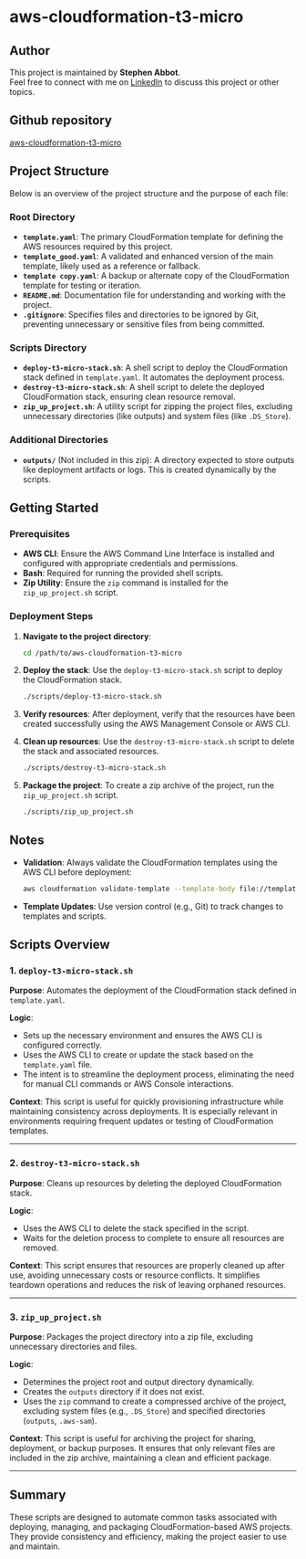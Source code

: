 # aws-cloudformation-t3-micro

## Author

This project is maintained by **Stephen Abbot**.  
Feel free to connect with me on [LinkedIn](https://www.linkedin.com/in/stephen-abbot) to discuss this project or other topics.

## Github repository

[aws-cloudformation-t3-micro](https://github.com/stabbotco1/aws-cloudformation-t3-micro)

## Project Structure

Below is an overview of the project structure and the purpose of each file:

### Root Directory

- **`template.yaml`**: The primary CloudFormation template for defining the AWS resources required by this project.
- **`template_good.yaml`**: A validated and enhanced version of the main template, likely used as a reference or fallback.
- **`template copy.yaml`**: A backup or alternate copy of the CloudFormation template for testing or iteration.
- **`README.md`**: Documentation file for understanding and working with the project.
- **`.gitignore`**: Specifies files and directories to be ignored by Git, preventing unnecessary or sensitive files from being committed.

### Scripts Directory

- **`deploy-t3-micro-stack.sh`**: A shell script to deploy the CloudFormation stack defined in `template.yaml`. It automates the deployment process.
- **`destroy-t3-micro-stack.sh`**: A shell script to delete the deployed CloudFormation stack, ensuring clean resource removal.
- **`zip_up_project.sh`**: A utility script for zipping the project files, excluding unnecessary directories (like outputs) and system files (like `.DS_Store`).

### Additional Directories

- **`outputs/`** (Not included in this zip): A directory expected to store outputs like deployment artifacts or logs. This is created dynamically by the scripts.

## Getting Started

### Prerequisites

- **AWS CLI**: Ensure the AWS Command Line Interface is installed and configured with appropriate credentials and permissions.
- **Bash**: Required for running the provided shell scripts.
- **Zip Utility**: Ensure the `zip` command is installed for the `zip_up_project.sh` script.

### Deployment Steps

1. **Navigate to the project directory**:

   ```bash
   cd /path/to/aws-cloudformation-t3-micro
   ```

2. **Deploy the stack**:
   Use the `deploy-t3-micro-stack.sh` script to deploy the CloudFormation stack.

   ```bash
   ./scripts/deploy-t3-micro-stack.sh
   ```

3. **Verify resources**:
   After deployment, verify that the resources have been created successfully using the AWS Management Console or AWS CLI.

4. **Clean up resources**:
   Use the `destroy-t3-micro-stack.sh` script to delete the stack and associated resources.

   ```bash
   ./scripts/destroy-t3-micro-stack.sh
   ```

5. **Package the project**:
   To create a zip archive of the project, run the `zip_up_project.sh` script.

   ```bash
   ./scripts/zip_up_project.sh
   ```

## Notes

- **Validation**: Always validate the CloudFormation templates using the AWS CLI before deployment:

  ```bash
  aws cloudformation validate-template --template-body file://template.yaml
  ```

- **Template Updates**: Use version control (e.g., Git) to track changes to templates and scripts.

## Scripts Overview

### 1. `deploy-t3-micro-stack.sh`

**Purpose**: Automates the deployment of the CloudFormation stack defined in `template.yaml`.

**Logic**:

- Sets up the necessary environment and ensures the AWS CLI is configured correctly.
- Uses the AWS CLI to create or update the stack based on the `template.yaml` file.
- The intent is to streamline the deployment process, eliminating the need for manual CLI commands or AWS Console interactions.

**Context**:
This script is useful for quickly provisioning infrastructure while maintaining consistency across deployments. It is especially relevant in environments requiring frequent updates or testing of CloudFormation templates.

---

### 2. `destroy-t3-micro-stack.sh`

**Purpose**: Cleans up resources by deleting the deployed CloudFormation stack.

**Logic**:

- Uses the AWS CLI to delete the stack specified in the script.
- Waits for the deletion process to complete to ensure all resources are removed.

**Context**:
This script ensures that resources are properly cleaned up after use, avoiding unnecessary costs or resource conflicts. It simplifies teardown operations and reduces the risk of leaving orphaned resources.

---

### 3. `zip_up_project.sh`

**Purpose**: Packages the project directory into a zip file, excluding unnecessary directories and files.

**Logic**:

- Determines the project root and output directory dynamically.
- Creates the `outputs` directory if it does not exist.
- Uses the `zip` command to create a compressed archive of the project, excluding system files (e.g., `.DS_Store`) and specified directories (`outputs`, `.aws-sam`).

**Context**:
This script is useful for archiving the project for sharing, deployment, or backup purposes. It ensures that only relevant files are included in the zip archive, maintaining a clean and efficient package.

---

## Summary

These scripts are designed to automate common tasks associated with deploying, managing, and packaging CloudFormation-based AWS projects. They provide consistency and efficiency, making the project easier to use and maintain.
